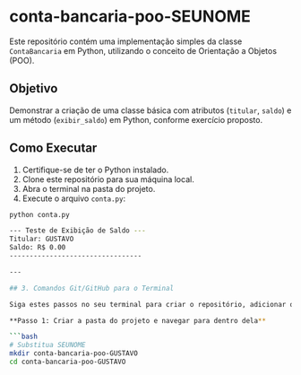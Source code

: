 # conta-bancaria-poo-SEUNOME

Este repositório contém uma implementação simples da classe `ContaBancaria` em Python, utilizando o conceito de Orientação a Objetos (POO).

## Objetivo

Demonstrar a criação de uma classe básica com atributos (`titular`, `saldo`) e um método (`exibir_saldo`) em Python, conforme exercício proposto.

## Como Executar

1. Certifique-se de ter o Python instalado.
2. Clone este repositório para sua máquina local.
3. Abra o terminal na pasta do projeto.
4. Execute o arquivo `conta.py`:

```bash
python conta.py

--- Teste de Exibição de Saldo ---
Titular: GUSTAVO
Saldo: R$ 0.00
---------------------------------

---

## 3. Comandos Git/GitHub para o Terminal

Siga estes passos no seu terminal para criar o repositório, adicionar os arquivos e enviá-los (push) para o GitHub. **Substitua `SEUNOME` e `URL-DO-SEU-REPOSITORIO` pelos valores corretos.**

**Passo 1: Criar a pasta do projeto e navegar para dentro dela**

```bash
# Substitua SEUNOME
mkdir conta-bancaria-poo-GUSTAVO
cd conta-bancaria-poo-GUSTAVO
